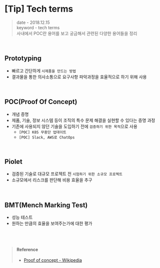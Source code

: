 # [Tip] Tech terms
> date - 2018.12.15  
> keyword - tech terms  
> 사내에서 POC란 용어를 보고 궁금해서 관련된 다양한 용어들을 정리  

<br>

## Prototyping
* 빠르고 간단하게 `시제품을 만드는 방법`
* 결과물을 통한 의사소통으로 요구사항 파악과정을 효율적으로 하기 위해 사용


<br>

## POC(Proof Of Concept)
* 개념 증명
* 제품, 기술, 정보 시스템 등이 조직의 특수 문제 해결을 실현할 수 있다는 증명 과정
* 기존에 사용되지 않던 기술을 도입하기 전에 `검증하기 위한 목적`으로 사용
  * `[POC] K8S 무중단 업데이트`
  * `[POC] Slack, AWS로 ChatOps`


<br>

## Piolet
* 검증된 기술로 대규모 프로젝트 전 `시험하기 위한 소규모 프로젝트`
* 소규모에서 리스크를 판단해 비용 효율을 추구


<br>

## BMT(Mench Marking Test)
* 성능 테스트
* 원하는 만큼의 효율을 보여주는가에 대한 평가


<br><br>

> #### Reference
> * [Proof of concept - Wikipedia](https://en.wikipedia.org/wiki/Proof_of_concept) 
